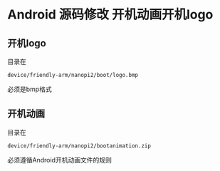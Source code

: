 # Android 源码修改 开机动画开机logo

## 开机logo

目录在

    device/friendly-arm/nanopi2/boot/logo.bmp

必须是bmp格式

## 开机动画

目录在

    device/friendly-arm/nanopi2/bootanimation.zip

必须遵循Android开机动画文件的规则
